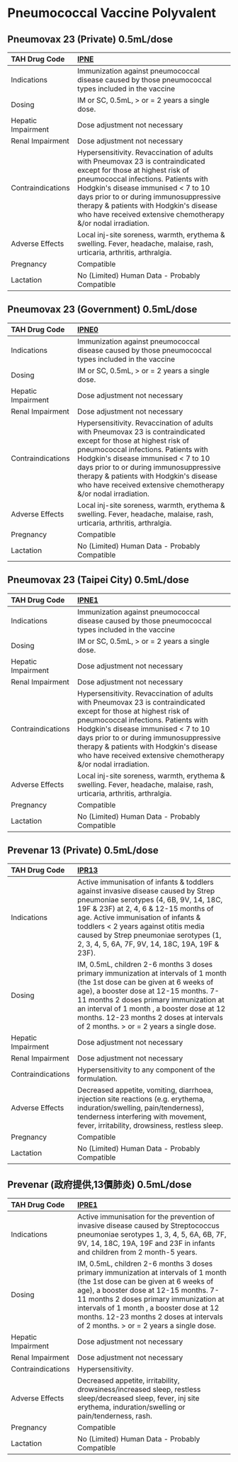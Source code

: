 # Pneumococcal Vaccine Polyvalent

## Pneumovax 23 (Private) 0.5mL/dose

| TAH Drug Code      | [IPNE](https://www.tahsda.org.tw/drugs/hissearch.php?drug_code=IPNE)                                                                                                                                                                                                                                                                                 |
|:-------------------|:-----------------------------------------------------------------------------------------------------------------------------------------------------------------------------------------------------------------------------------------------------------------------------------------------------------------------------------------------------|
| Indications        | Immunization against pneumococcal disease caused by those pneumococcal types included in the vaccine                                                                                                                                                                                                                                                 |
| Dosing             | IM or SC, 0.5mL, > or = 2 years a single dose.                                                                                                                                                                                                                                                                                                       |
| Hepatic Impairment | Dose adjustment not necessary                                                                                                                                                                                                                                                                                                                        |
| Renal Impairment   | Dose adjustment not necessary                                                                                                                                                                                                                                                                                                                        |
| Contraindications  | Hypersensitivity. Revaccination of adults with Pneumovax 23 is contraindicated except for those at highest risk of pneumococcal infections. Patients with Hodgkin's disease immunised < 7 to 10 days prior to or during immunosuppressive therapy & patients with Hodgkin's disease who have received extensive chemotherapy &/or nodal irradiation. |
| Adverse Effects    | Local inj-site soreness, warmth, erythema & swelling. Fever, headache, malaise, rash, urticaria, arthritis, arthralgia.                                                                                                                                                                                                                              |
| Pregnancy          | Compatible                                                                                                                                                                                                                                                                                                                                           |
| Lactation          | No (Limited) Human Data - Probably Compatible                                                                                                                                                                                                                                                                                                        |

## Pneumovax 23 (Government) 0.5mL/dose

| TAH Drug Code      | [IPNE0](https://www.tahsda.org.tw/drugs/hissearch.php?drug_code=IPNE0)                                                                                                                                                                                                                                                                               |
|:-------------------|:-----------------------------------------------------------------------------------------------------------------------------------------------------------------------------------------------------------------------------------------------------------------------------------------------------------------------------------------------------|
| Indications        | Immunization against pneumococcal disease caused by those pneumococcal types included in the vaccine                                                                                                                                                                                                                                                 |
| Dosing             | IM or SC, 0.5mL, > or = 2 years a single dose.                                                                                                                                                                                                                                                                                                       |
| Hepatic Impairment | Dose adjustment not necessary                                                                                                                                                                                                                                                                                                                        |
| Renal Impairment   | Dose adjustment not necessary                                                                                                                                                                                                                                                                                                                        |
| Contraindications  | Hypersensitivity. Revaccination of adults with Pneumovax 23 is contraindicated except for those at highest risk of pneumococcal infections. Patients with Hodgkin's disease immunised < 7 to 10 days prior to or during immunosuppressive therapy & patients with Hodgkin's disease who have received extensive chemotherapy &/or nodal irradiation. |
| Adverse Effects    | Local inj-site soreness, warmth, erythema & swelling. Fever, headache, malaise, rash, urticaria, arthritis, arthralgia.                                                                                                                                                                                                                              |
| Pregnancy          | Compatible                                                                                                                                                                                                                                                                                                                                           |
| Lactation          | No (Limited) Human Data - Probably Compatible                                                                                                                                                                                                                                                                                                        |

## Pneumovax 23 (Taipei City) 0.5mL/dose

| TAH Drug Code      | [IPNE1](https://www.tahsda.org.tw/drugs/hissearch.php?drug_code=IPNE1)                                                                                                                                                                                                                                                                               |
|:-------------------|:-----------------------------------------------------------------------------------------------------------------------------------------------------------------------------------------------------------------------------------------------------------------------------------------------------------------------------------------------------|
| Indications        | Immunization against pneumococcal disease caused by those pneumococcal types included in the vaccine                                                                                                                                                                                                                                                 |
| Dosing             | IM or SC, 0.5mL, > or = 2 years a single dose.                                                                                                                                                                                                                                                                                                       |
| Hepatic Impairment | Dose adjustment not necessary                                                                                                                                                                                                                                                                                                                        |
| Renal Impairment   | Dose adjustment not necessary                                                                                                                                                                                                                                                                                                                        |
| Contraindications  | Hypersensitivity. Revaccination of adults with Pneumovax 23 is contraindicated except for those at highest risk of pneumococcal infections. Patients with Hodgkin's disease immunised < 7 to 10 days prior to or during immunosuppressive therapy & patients with Hodgkin's disease who have received extensive chemotherapy &/or nodal irradiation. |
| Adverse Effects    | Local inj-site soreness, warmth, erythema & swelling. Fever, headache, malaise, rash, urticaria, arthritis, arthralgia.                                                                                                                                                                                                                              |
| Pregnancy          | Compatible                                                                                                                                                                                                                                                                                                                                           |
| Lactation          | No (Limited) Human Data - Probably Compatible                                                                                                                                                                                                                                                                                                        |

## Prevenar 13 (Private) 0.5mL/dose

| TAH Drug Code      | [IPR13](https://www.tahsda.org.tw/drugs/hissearch.php?drug_code=IPR13)                                                                                                                                                                                                                                                                            |
|:-------------------|:--------------------------------------------------------------------------------------------------------------------------------------------------------------------------------------------------------------------------------------------------------------------------------------------------------------------------------------------------|
| Indications        | Active immunisation of infants & toddlers against invasive disease caused by Strep pneumoniae serotypes (4, 6B, 9V, 14, 18C, 19F & 23F) at 2, 4, 6 & 12-15 months of age. Active immunisation of infants & toddlers < 2 years against otitis media caused by Strep pneumoniae serotypes (1, 2, 3, 4, 5, 6A, 7F, 9V, 14, 18C, 19A, 19F & 23F).     |
| Dosing             | IM, 0.5mL, children 2-6 months 3 doses primary immunization at intervals of 1 month (the 1st dose can be given at 6 weeks of age), a booster dose at 12-15 months. 7-11 months 2 doses primary immunization at an interval of 1 month , a booster dose at 12 months. 12-23 months 2 doses at intervals of 2 months. > or = 2 years a single dose. |
| Hepatic Impairment | Dose adjustment not necessary                                                                                                                                                                                                                                                                                                                     |
| Renal Impairment   | Dose adjustment not necessary                                                                                                                                                                                                                                                                                                                     |
| Contraindications  | Hypersensitivity to any component of the formulation.                                                                                                                                                                                                                                                                                             |
| Adverse Effects    | Decreased appetite, vomiting, diarrhoea, injection site reactions (e.g. erythema, induration/swelling, pain/tenderness), tenderness interfering with movement, fever, irritability, drowsiness, restless sleep.                                                                                                                                   |
| Pregnancy          | Compatible                                                                                                                                                                                                                                                                                                                                        |
| Lactation          | No (Limited) Human Data - Probably Compatible                                                                                                                                                                                                                                                                                                     |

## Prevenar (政府提供,13價肺炎) 0.5mL/dose

| TAH Drug Code      | [IPRE1](https://www.tahsda.org.tw/drugs/hissearch.php?drug_code=IPRE1)                                                                                                                                                                                                                                                                          |
|:-------------------|:------------------------------------------------------------------------------------------------------------------------------------------------------------------------------------------------------------------------------------------------------------------------------------------------------------------------------------------------|
| Indications        | Active immunisation for the prevention of invasive disease caused by Streptococcus pneumoniae serotypes 1, 3, 4, 5, 6A, 6B, 7F, 9V, 14, 18C, 19A, 19F and 23F in infants and children from 2 month-5 years.                                                                                                                                     |
| Dosing             | IM, 0.5mL, children 2-6 months 3 doses primary immunization at intervals of 1 month (the 1st dose can be given at 6 weeks of age), a booster dose at 12-15 months. 7-11 months 2 doses primary immunization at intervals of 1 month , a booster dose at 12 months. 12-23 months 2 doses at intervals of 2 months. > or = 2 years a single dose. |
| Hepatic Impairment | Dose adjustment not necessary                                                                                                                                                                                                                                                                                                                   |
| Renal Impairment   | Dose adjustment not necessary                                                                                                                                                                                                                                                                                                                   |
| Contraindications  | Hypersensitivity.                                                                                                                                                                                                                                                                                                                               |
| Adverse Effects    | Decreased appetite, irritability, drowsiness/increased sleep, restless sleep/decreased sleep, fever, inj site erythema, induration/swelling or pain/tenderness, rash.                                                                                                                                                                           |
| Pregnancy          | Compatible                                                                                                                                                                                                                                                                                                                                      |
| Lactation          | No (Limited) Human Data - Probably Compatible                                                                                                                                                                                                                                                                                                   |

